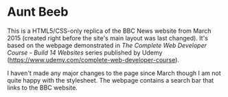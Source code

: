 # Aunt Beeb

This is a HTML5/CSS-only replica of the BBC News website from March 2015 (created right before the site's main layout was last changed). It's based on the webpage demonstrated in *The Complete Web Developer Course - Build 14 Websites* series published by Udemy (https://www.udemy.com/complete-web-developer-course).

I haven't made any major changes to the page since March though I am not quite happy with the stylesheet. The webpage contains a search bar that links to the BBC website.
